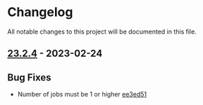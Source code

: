 # Changelog

All notable changes to this project will be documented in this file.

## [23.2.4] - 2023-02-24

## Bug Fixes
* Number of jobs must be 1 or higher [ee3ed51](https://github.com/greenbone/troubadix/commit/ee3ed51)

[23.2.4]: https://github.com/greenbone/troubadix/compare/v23.2.3...v23.2.4